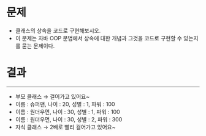 # 문제

- 클래스의 상속을 코드로 구현해보시오.
- 이 문제는 자바 OOP 문법에서 상속에 대한 개념과 그것을 코드로 구현할 수 있는지를 묻는 문제이다.


# 결과
-------------------------------------------------------------------------------------------------------------------------------------------
- 부모 클래스 → 걸어가고 있어요~
- 이름 : 슈퍼맨, 나이 : 20, 성별 : 1, 파워 : 100
- 이름 : 원더우먼, 나이 : 30, 성별 : 1, 파워 : 100
- 이름 : 원더우먼, 나이 : 30, 성별 : 2, 파워 : 300
- 자식 클래스 → 2배로 빨리 걸어가고 있어요~